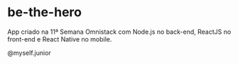 # be-the-hero
App criado na 11ª Semana Omnistack com Node.js no back-end, ReactJS no front-end e React Native no mobile.

@myself.junior
